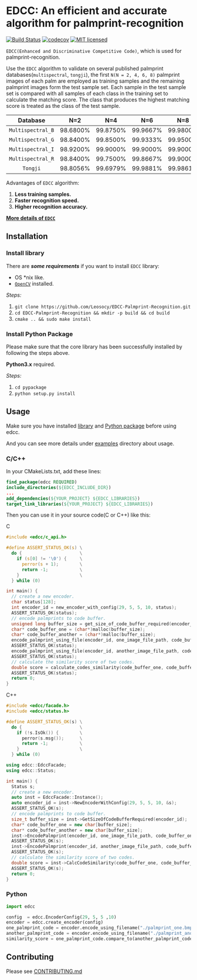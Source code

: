 # EDCC: An efficient and accurate algorithm for palmprint-recognition

[![Build Status](https://travis-ci.org/Leosocy/EDCC-Palmprint-Recognition.svg?branch=master)](https://travis-ci.org/Leosocy/EDCC-Palmprint-Recognition)
[![codecov](https://codecov.io/gh/Leosocy/EDCC-Palmprint-Recognition/branch/master/graph/badge.svg)](https://codecov.io/gh/Leosocy/EDCC-Palmprint-Recognition)
[![MIT licensed](https://img.shields.io/badge/license-MIT-green.svg)](https://raw.githubusercontent.com/Leosocy/EDCC-Palmprint-Recognition/master/LICENSE)

`EDCC(Enhanced and Discriminative Competitive Code)`, which is used for palmprint-recognition.

Use the `EDCC` algorithm to validate on several published palmprint databases(`multispectral`, `tongji`), the first `N(N = 2, 4, 6, 8)` palmprint images of each palm are employed as training samples and the remaining palmprint images form the test sample set. Each sample in the test sample set is compared with all samples of each class in the training set to calculate the matching score. The class that produces the highest matching score is treated as the class of the test sample.

|     Database      |   N=2    |   N=4    |   N=6    |   N=8    |
| :---------------: | :------: | :------: | :------: | :------: |
| `Multispectral_B` | 98.6800% | 99.8750% | 99.9667% | 99.9800% |
| `Multispectral_G` | 98.8400% | 99.8500% | 99.9333% | 99.9500% |
| `Multispectral_I` | 98.9200% | 99.9000% | 99.9000% | 99.9000% |
| `Multispectral_R` | 98.8400% | 99.7500% | 99.8667% | 99.9000% |
|     `Tongji`      | 98.8056% | 99.6979% | 99.9881% | 99.9861% |

Advantages of `EDCC` algorithm:

1. **Less training samples.**
1. **Faster recognition speed.**
1. **Higher recognition accuracy.**

[**More details of `EDCC`**](https://blog.leosocy.top/EDCC%20Algorithm/)

## Installation

### Install library

There are ***some requirements*** if you want to install `EDCC` library:

- OS *nix like.
- [`OpenCV`](https://docs.opencv.org/3.4/d7/d9f/tutorial_linux_install.html) installed.

*Steps:*

1. `git clone https://github.com/Leosocy/EDCC-Palmprint-Recognition.git`
2. `cd EDCC-Palmprint-Recognition && mkdir -p build && cd build`
3. `cmake .. && sudo make install`

### Install Python Package

Please make sure that the core library has been successfully installed by following the steps above.

**Python3.x** required.

*Steps:*

1. `cd pypackage`
1. `python setup.py install`

## Usage

Make sure you have installed [library](#install-library) and [Python package](#install-python-package) before using edcc.

And you can see more details under [examples](./examples) directory about usage.

### C/C++

In your CMakeLists.txt, add these lines:

```cmake
find_package(edcc REQUIRED)
include_directories(${EDCC_INCLUDE_DIR})
...
add_dependencies(${YOUR_PROJECT} ${EDCC_LIBRARIES})
target_link_libraries(${YOUR_PROJECT} ${EDCC_LIBRARIES})
```

Then you can use it in your source code(C or C++) like this:

C

```c
#include <edcc/c_api.h>

#define ASSERT_STATUS_OK(s) \
  do {                      \
    if (s[0] != '\0') {     \
      perror(s + 1);        \
      return -1;            \
    }                       \
  } while (0)

int main() {
  // create a new encoder.
  char status[128];
  int encoder_id = new_encoder_with_config(29, 5, 5, 10, status);
  ASSERT_STATUS_OK(status);
  // encode palmprints to code buffer.
  unsigned long buffer_size = get_size_of_code_buffer_required(encoder_id);
  char* code_buffer_one = (char*)malloc(buffer_size);
  char* code_buffer_another = (char*)malloc(buffer_size);
  encode_palmprint_using_file(encoder_id, one_image_file_path, code_buffer_one, buffer_size, status);
  ASSERT_STATUS_OK(status);
  encode_palmprint_using_file(encoder_id, another_image_file_path, code_buffer_another, buffer_size, status);
  ASSERT_STATUS_OK(status);
  // calculate the similarity score of two codes.
  double score = calculate_codes_similarity(code_buffer_one, code_buffer_another, status);
  ASSERT_STATUS_OK(status);
  return 0;
}
```

C++

```c++
#include <edcc/facade.h>
#include <edcc/status.h>

#define ASSERT_STATUS_OK(s) \
  do {                      \
    if (!s.IsOk()) {        \
      perror(s.msg());      \
      return -1;            \
    }                       \
  } while (0)

using edcc::EdccFacade;
using edcc::Status;

int main() {
  Status s;
  // create a new encoder.
  auto inst = EdccFacade::Instance();
  auto encoder_id = inst->NewEncoderWithConfig(29, 5, 5, 10, &s);
  ASSERT_STATUS_OK(s);
  // encode palmprints to code buffer.
  size_t buffer_size = inst->GetSizeOfCodeBufferRequired(encoder_id);
  char* code_buffer_one = new char[buffer_size];
  char* code_buffer_another = new char[buffer_size];
  inst->EncodePalmprint(encoder_id, one_image_file_path, code_buffer_one, buffer_size, &s);
  ASSERT_STATUS_OK(s);
  inst->EncodePalmprint(encoder_id, another_image_file_path, code_buffer_another, buffer_size, &s);
  ASSERT_STATUS_OK(s);
  // calculate the similarity score of two codes.
  double score = inst->CalcCodeSimilarity(code_buffer_one, code_buffer_another, &s);
  ASSERT_STATUS_OK(s);
  return 0;
}
```

### Python

```Python
import edcc

config  = edcc.EncoderConfig(29, 5, 5 ,10)
encoder = edcc.create_encoder(config)
one_palmprint_code = encoder.encode_using_filename("./palmprint_one.bmp")
another_palmprint_code = encoder.encode_using_filename("./palmprint_another.bmp")
similarity_score = one_palmprint_code.compare_to(another_palmprint_code)
```

## Contributing

Please see [CONTRIBUTING.md](./CONTRIBUTING.md)
